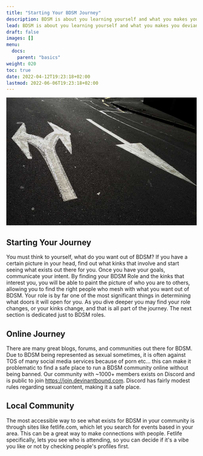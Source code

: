 ```yaml
---
title: "Starting Your BDSM Journey"
description: BDSM is about you learning yourself and what you makes you deviant, and connections you make along the way, while finding others who share your goals."
lead: BDSM is about you learning yourself and what you makes you deviant, and connections you make along the way, while finding others who share your goals."
draft: false
images: []
menu:
  docs:
    parent: "basics"
weight: 020
toc: true
date: 2022-04-12T19:23:18+02:00
lastmod: 2022-06-06T19:23:18+02:00
---
```


![Image](arrows-167536_960_720.jpg)

## Starting Your Journey

You must think to yourself, what do you want out of BDSM? If you have a certain picture in your head, find out what kinks that involve and start seeing what exists out there for you. Once you have your goals, communicate your intent. By finding your BDSM Role and the kinks that interest you, you will be able to paint the picture of who you are to others, allowing you to find the right people who mesh with what you want out of BDSM. Your role is by far one of the most significant things in determining what doors it will open for you. As you dive deeper you may find your role changes, or your kinks change, and that is all part of the journey. The next section is dedicated just to BDSM roles.

## Online Journey

There are many great blogs, forums, and communities out there for BDSM. Due to BDSM being represented as sexual sometimes, it is often against TOS of many social media services because of porn etc... this can make it problematic to find a safe place to run a BDSM community online without being banned. Our community with ~1000+ members exists on Discord and is public to join https://join.devinantbound.com. Discord has fairly modest rules regarding sexual content, making it a safe place.

## Local Community

The most accessible way to see what exists for BDSM in your community is through sites like fetlife.com, which let you search for events based in your area. This can be a great way to make connections with people. Fetlife specifically, lets you see who is attending, so you can decide if it's a vibe you like or not by checking people's profiles first.
